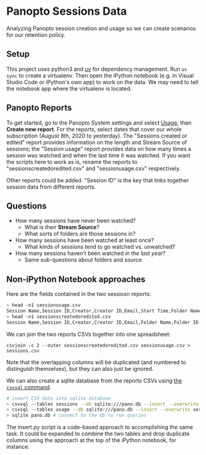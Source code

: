 # Panopto Sessions Data

Analyzing Panopto session creation and usage so we can create scenarios for our retention policy.

## Setup

This project uses python3 and [uv](https://docs.astral.sh/uv) for dependency management. Run `uv sync` to create a virtualenv. Then open the iPython notebook (e.g. in Visual Studio Code or iPython's own app) to work on the data. We may need to tell the notebook app where the virtualenv is located.

## Panopto Reports

To get started, go to the Panopto System settings and select [Usage](https://ccarts.hosted.panopto.com/Panopto/Pages/Admin/Usage.aspx#), then **Create new report**. For the reports, select dates that cover our whole subscription (August 8th, 2020 to yesterday). The "Sessions created or edited" report provides information on the length and Stream Source of sessions; the "Session usage" report provides data on how many times a session was watched and when the last time it was watched. If you want the scripts here to work as is, rename the reports to "sessionscreatedoredited.csv" and "sessionusage.csv" respectively.

Other reports could be added. "Session ID" is the key that links together session data from different reports.

## Questions

- How many sessions have never been watched?
  - What is their **Stream Source**?
  - What sorts of folders are those sessions in?
- How many sessions have been watched at least once?
  - What kinds of sessions tend to go watched vs. unwatched?
- How many sessions haven't been watched _in the last year_?
  - Same sub-questions about folders and source

## Non-iPython Notebook approaches

Here are the fields contained in the two sessiosn reports:

```sh
> head -n1 sessionusage.csv
Session Name,Session ID,Creator,Creator ID,Email,Start Time,Folder Name,Folder ID,Views and Downloads,Unique Viewers,Minutes Delivered,Average Minutes Delivered,Session Length,Rating Count,Average Rating,Most Recent View Date,Root Folder (Level 0),Subfolder (Level 1),Subfolder (Level 2),Subfolder (Level 3),Subfolder (Level 4)
> head -n1 sessionscreatedoredited.csv
Session Name,Session ID,Creator,Creator ID,Email,Folder Name,Folder ID,Start Time,Last Time Edited,Last Approval Action,Last Approval Time,Last Approver Name,Last Approver Id,Session Length,Stream Count,Stream Source,Rating Count,Average Rating,Root Folder (Level 0),Subfolder (Level 1),Subfolder (Level 2),Subfolder (Level 3),Subfolder (Level 4)
```

We can join the two reports CSVs together into one spreadsheet:

`csvjoin -c 2 --outer sessionscreatedoredited.csv sessionusage.csv > sessions.csv`

Note that the overlapping columns will be duplicated (and numbered to distinguish themselves), but they can also just be ignored.

We can also create a sqlite database from the reports CSVs using [the `csvsql` command](https://csvkit.readthedocs.io/en/latest/scripts/csvsql.html).

```sh
# insert CSV data into sqlite database
> csvsql --tables sessions --db sqlite:///pano.db --insert --overwrite sessionscreatedoredited.csv
> csvsql --tables usage --db sqlite:///pano.db --insert --overwrite sessionusage.csv
> sqlite pano.db # connect to the db to run queries
```

The insert.py script is a code-based approach to accomplishing the same task. It could be expanded to combine the two tables and drop duplicate columns using the approach at the top of the iPython notebook, for instance.
